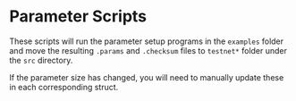 # Parameter Scripts

These scripts will run the parameter setup programs in the `examples` folder and move the resulting `.params`
and `.checksum` files to `testnet*` folder under the `src` directory.

If the parameter size has changed, you will need to manually update these in each corresponding struct.
